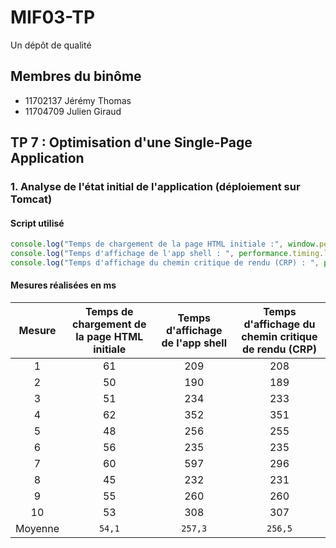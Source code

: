 # MIF03-TP

Un dépôt de qualité

## Membres du binôme

- 11702137 Jérémy Thomas
- 11704709 Julien Giraud

## TP 7 : Optimisation d'une Single-Page Application
### 1. Analyse de l'état initial de l'application (déploiement sur Tomcat)
#### Script utilisé

```javascript
console.log("Temps de chargement de la page HTML initiale :", window.performance.timing.responseEnd - window.performance.timeOrigin, " ms") ; 
console.log("Temps d'affichage de l'app shell : ", performance.timing.loadEventEnd - performance.timeOrigin, " ms");
console.log("Temps d'affichage du chemin critique de rendu (CRP) : ", performance.timing.loadEventStart - performance.timeOrigin, " ms");
```
#### Mesures réalisées en ms 

Mesure | Temps de chargement de la page HTML initiale | Temps d'affichage de l'app shell | Temps d'affichage du chemin critique de rendu (CRP)
:---:|:---: | :---: | :---:
1|61|209|208
2|50|190|189
3|51|234|233
4|62|352|351
5|48|256|255
6|56|235|235
7|60|597|296
8|45|232|231
9|55|260|260
10|53|308|307
Moyenne|`54,1`|`257,3`|`256,5`